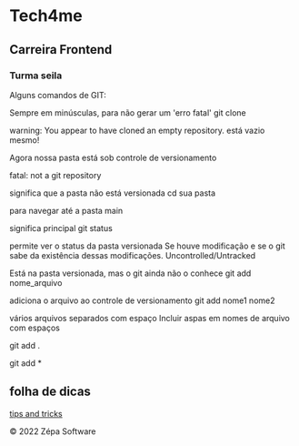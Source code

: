 # Tech4me
## Carreira Frontend
### Turma seila

Alguns comandos de GIT:

Sempre em minúsculas, para não gerar um 'erro fatal' git clone

warning: You appear to have cloned an empty repository. está vazio mesmo!

Agora nossa pasta está sob controle de versionamento

fatal: not a git repository

significa que a pasta não está versionada
cd sua pasta

para navegar até a pasta
main

significa principal
git status

permite ver o status da pasta versionada
Se houve modificação e se o git sabe da existência dessas modificações.
Uncontrolled/Untracked

Está na pasta versionada, mas o git ainda não o conhece
git add nome_arquivo

adiciona o arquivo ao controle de versionamento
git add nome1 nome2

vários arquivos separados com espaço
Incluir aspas em nomes de arquivo com espaços

git add .

git add *
## folha de dicas
[tips and tricks](https://education.github.com/git-cheat-sheet-education.pdf)

© 2022 Zépa Software